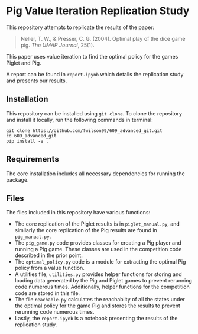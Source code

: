 # Pig Value Iteration Replication Study

This repository attempts to replicate the results of the paper:

> Neller, T. W., & Presser, C. G. (2004). Optimal play of the dice game pig. *The UMAP Journal*, 25(1).

This paper uses value iteration to find the optimal policy for the games Piglet and Pig. 

A report can be found in `report.ipynb` which details the replication study and presents our results.

## Installation

This repository can be installed using `git clone`.
To clone the repository and install it locally, run the following commands in terminal:

```
git clone https://github.com/fwilson99/609_advanced_git.git
cd 609_advanced_git
pip install -e .
```

## Requirements

The core installation includes all necessary dependencies for running the package. 

## Files

The files included in this repository have various functions:
- The core replication of the Piglet results is in `piglet_manual.py`, and similarly the core replication of the Pig results are found in `pig_manual.py`.
- The `pig_game.py` code provides classes for creating a Pig player and running a Pig game. These classes are used in the competition code described in the prior point.
- The `optimal_policy.py` code is a module for extracting the optimal Pig policy from a value function.
- A utilities file, `utilities.py` provides helper functions for storing and loading data generated by the Pig and Piglet games to prevent rerunning code numerous times. Additionally, helper functions for the competition code are stored in this file.
- The file `reachable.py` calculates the reachablity of all the states under the optimal policy for the game Pig and stores the results to prevent rerunning code numerous times. 
- Lastly, the `report.ipynb` is a notebook presenting the results of the replication study. 
